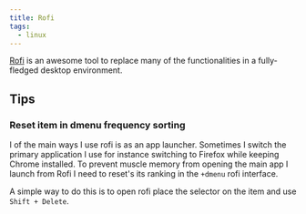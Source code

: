 ```yaml
---
title: Rofi
tags:
  - linux
---
```


[Rofi](https://github.com/davatorium/rofi) is an awesome tool to replace many of the functionalities in a fully-fledged desktop environment.


## Tips

### Reset item in dmenu frequency sorting

I of the main ways I use rofi is as an app launcher.
Sometimes I switch the primary application I use for instance switching to Firefox while keeping Chrome installed.
To prevent muscle memory from opening the main app I launch from Rofi I need to reset's its ranking in the `+dmenu` rofi interface.

A simple way to do this is to open rofi place the selector on the item and use `Shift + Delete`.
